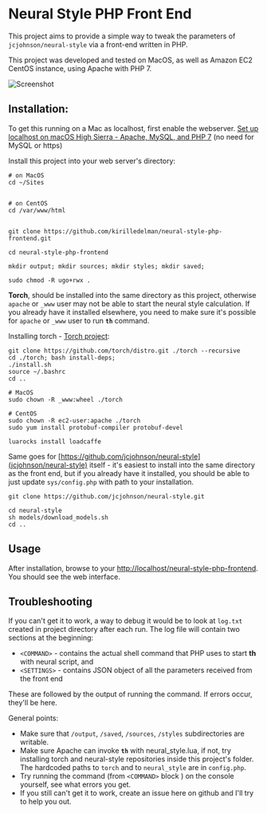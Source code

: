 # Neural Style PHP Front End

This project aims to provide a simple way to tweak the parameters of `jcjohnson/neural-style` 
via a front-end written in PHP.  

This project was developed and tested on MacOS, as well as
Amazon EC2 CentOS instance, using Apache with PHP 7.

![Screenshot](https://github.com/kirilledelman/neural-style-php-frontend/tree/master/css/screenshot.png "Screenshot")

## Installation:

To get this running on a Mac as localhost, first enable the webserver.
[Set up localhost on macOS High Sierra - Apache, MySQL, and PHP 7](https://websitebeaver.com/set-up-localhost-on-macos-high-sierra-apache-mysql-and-php-7-with-sslhttps) (no need for MySQL or https)

Install this project into your web server's directory:

```
# on MacOS
cd ~/Sites
 

# on CentOS
cd /var/www/html
 

git clone https://github.com/kirilledelman/neural-style-php-frontend.git
 
cd neural-style-php-frontend

mkdir output; mkdir sources; mkdir styles; mkdir saved;

sudo chmod -R ugo+rwx .
```

**Torch**, should be installed into the same directory as this project, otherwise `apache` or `_www` user may not be
able to start the neural style calculation. If you already have it installed elsewhere, you need to make sure
it's possible for `apache` or `_www` user to run **`th`** command.
  
Installing torch - [Torch project](https://github.com/torch/distro):
  
```  
git clone https://github.com/torch/distro.git ./torch --recursive
cd ./torch; bash install-deps;
./install.sh
source ~/.bashrc
cd ..
 
# MacOS   
sudo chown -R _www:wheel ./torch
 
# CentOS   
sudo chown -R ec2-user:apache ./torch
sudo yum install protobuf-compiler protobuf-devel
  
luarocks install loadcaffe
```

Same goes for [https://github.com/jcjohnson/neural-style](jcjohnson/neural-style) itself - it's easiest to install into the same directory as the front end, but
if you already have it installed, you should be able to just update `sys/config.php` with path to
your installation.

```
git clone https://github.com/jcjohnson/neural-style.git
  
cd neural-style
sh models/download_models.sh
cd ..
```

## Usage

After installation, browse to your [http://localhost/neural-style-php-frontend](http://localhost/neural-style-php-frontend). You should see 
the web interface.

## Troubleshooting

If you can't get it to work, a way to debug it would be to look at `log.txt` created in project directory after each run.
The log file will contain two sections at the beginning:
 * `<COMMAND>` - contains the actual shell command that PHP uses to start **th** with neural script, and
 * `<SETTINGS>` - contains JSON object of all the parameters received from the front end
 
These are followed by the output of running the command. If errors occur, they'll be here.

General points:  
 
* Make sure that `/output`, `/saved`, `/sources`, `/styles` subdirectories are writable.
* Make sure Apache can invoke **`th`** with neural_style.lua, if not, try installing torch and neural-style repositories inside this project's folder. 
The hardcoded paths to `torch` and to `neural_style` are in `config.php`.  
* Try running the command (from `<COMMAND>` block ) on the console yourself, see what errors you get.  
* If you still can't get it to work, create an issue here on github and I'll try to help you out.
 

